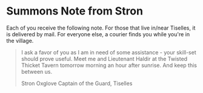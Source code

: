 # Summons Note from Stron

Each of you receive the following note. For those that live in/near Tiselles, it is delivered by mail. For everyone else, a courier finds you while you're in the village.

> I ask a favor of you as I am in need of some assistance - your skill-set should prove useful. Meet me and Lieutenant Haldir at the Twisted Thicket Tavern tomorrow morning an hour after sunrise. And keep this between us.
>  
> Stron Oxglove
> Captain of the Guard, Tiselles
